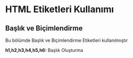 <h1>HTML Etiketleri Kullanımı</h1>

<h2>Başlık ve Biçimlendirme</h2>
<p>Bu bölümde Başlık ve Biçimlendirme Etiketleri kullanılmıştır</p>
<p><b>h1,h2,h3,h4,h5,h6:</b> Başlık Oluşturma</p>
